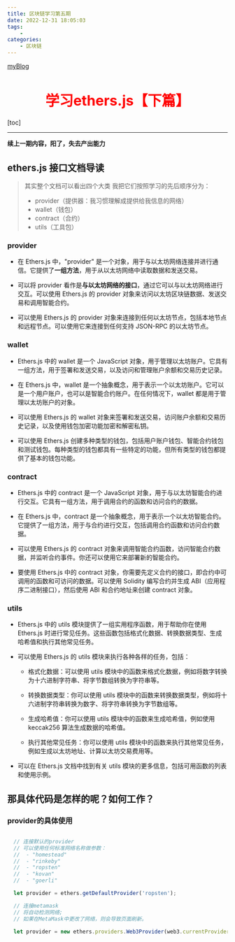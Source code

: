 ```yaml
---
title: 区块链学习第五期
date: 2022-12-31 18:05:03
tags:
    - 
categories: 
    - 区块链
---
```


[myBlog](https://goodflyo.github.io/) 
<h1 style="font-size:32px;text-align:center;color:red">学习ethers.js【下篇】</h1> 
[toc] 

--- 

**续上一期内容，阳了，失去产出能力**
<!-- more -->
## ethers.js 接口文档导读
> 其实整个文档可以看出四个大类 我把它们按照学习的先后顺序分为：
>
> - provider（提供器：我习惯理解成提供给我信息的网络）
> - wallet（钱包）
> - contract（合约）
> - utils（工具包）

### provider
- 在 Ethers.js 中，"provider" 是一个对象，用于与以太坊网络连接并进行通信。它提供了**一组方法**，用于从以太坊网络中读取数据和发送交易。

- 可以将 provider 看作是**与以太坊网络的接口**，通过它可以与以太坊网络进行交互。可以使用 Ethers.js 的 provider 对象来访问以太坊区块链数据、发送交易和调用智能合约。

- 可以使用 Ethers.js 的 provider 对象来连接到任何以太坊节点，包括本地节点和远程节点。可以使用它来连接到任何支持 JSON-RPC 的以太坊节点。

### wallet

- Ethers.js 中的 wallet 是一个 JavaScript 对象，用于管理以太坊账户。它具有一组方法，用于签署和发送交易，以及访问和管理账户余额和交易历史记录。

- 在 Ethers.js 中，wallet 是一个抽象概念，用于表示一个以太坊账户。它可以是一个用户账户，也可以是智能合约账户。在任何情况下，wallet 都是用于管理以太坊账户的对象。

- 可以使用 Ethers.js 的 wallet 对象来签署和发送交易，访问账户余额和交易历史记录，以及使用钱包加密功能加密和解密私钥。

- 可以使用 Ethers.js 创建多种类型的钱包，包括用户账户钱包、智能合约钱包和测试钱包。每种类型的钱包都具有一些特定的功能，但所有类型的钱包都提供了基本的钱包功能。

### contract

- Ethers.js 中的 contract 是一个 JavaScript 对象，用于与以太坊智能合约进行交互。它具有一组方法，用于调用合约的函数和访问合约的数据。

- 在 Ethers.js 中，contract 是一个抽象概念，用于表示一个以太坊智能合约。它提供了一组方法，用于与合约进行交互，包括调用合约函数和访问合约数据。

- 可以使用 Ethers.js 的 contract 对象来调用智能合约函数，访问智能合约数据，并监听合约事件。你还可以使用它来部署新的智能合约。

- 要使用 Ethers.js 中的 contract 对象，你需要先定义合约的接口，即合约中可调用的函数和可访问的数据。可以使用 Solidity 编写合约并生成 ABI（应用程序二进制接口），然后使用 ABI 和合约地址来创建 contract 对象。

### utils

- Ethers.js 中的 utils 模块提供了一组实用程序函数，用于帮助你在使用 Ethers.js 时进行常见任务。这些函数包括格式化数据、转换数据类型、生成哈希值和执行其他常见任务。

- 可以使用 Ethers.js 的 utils 模块来执行各种各样的任务，包括：

  - 格式化数据：可以使用 utils 模块中的函数来格式化数据，例如将数字转换为十六进制字符串、将字节数组转换为字符串等。

  - 转换数据类型：你可以使用 utils 模块中的函数来转换数据类型，例如将十六进制字符串转换为数字、将字符串转换为字节数组等。

  - 生成哈希值：你可以使用 utils 模块中的函数来生成哈希值，例如使用 keccak256 算法生成数据的哈希值。

  - 执行其他常见任务：你可以使用 utils 模块中的函数来执行其他常见任务，例如生成以太坊地址、计算以太坊交易费用等。

- 可以在 Ethers.js 文档中找到有关 utils 模块的更多信息，包括可用函数的列表和使用示例。

## 那具体代码是怎样的呢？如何工作？

### provider的具体使用
  ```js

    // 连接默认的provider
    // 可以使用任何标准网络名称做参数：
    //  - "homestead"
    //  - "rinkeby"
    //  - "ropsten"
    //  - "kovan"
    //  - "goerli"

    let provider = ethers.getDefaultProvider('ropsten');

    // 连接metamask
    // 将自动检测网络;
    // 如果在MetaMask中更改了网络，则会导致页面刷新。

    let provider = new ethers.providers.Web3Provider(web3.currentProvider);

  ```